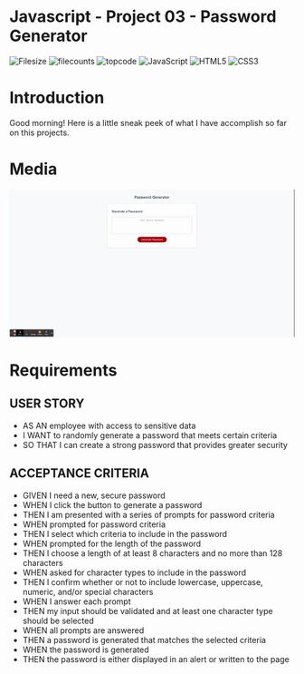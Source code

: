 # Javascript - Project 03 - Password Generator 
![Filesize](https://img.shields.io/github/repo-size/TimothyLai1121/Password-Generator-Third-Time-A-Charm?style=plastic)
![filecounts](https://img.shields.io/github/directory-file-count/TimothyLai1121/Password-Generator-Third-Time-A-Charm)
![topcode](https://img.shields.io/github/languages/top/TimothyLai1121/Password-Generator-Third-Time-A-Charm)
![JavaScript](https://img.shields.io/badge/javascript-%23323330.svg?style=for-the-badge&logo=javascript&logoColor=%23F7DF1E)
![HTML5](https://img.shields.io/badge/html5-%23E34F26.svg?style=for-the-badge&logo=html5&logoColor=white)
![CSS3](https://img.shields.io/badge/css3-%231572B6.svg?style=for-the-badge&logo=css3&logoColor=white)

# Introduction #
Good morning! Here is a little sneak peek of what I have accomplish so far on this projects.

# Media #

![gifs](./asset/Password%20Generator.gif)

# Requirements #

## USER STORY ##
* AS AN employee with access to sensitive data
* I WANT to randomly generate a password that meets certain criteria
* SO THAT I can create a strong password that provides greater security

## ACCEPTANCE CRITERIA ##
* GIVEN I need a new, secure password
* WHEN I click the button to generate a password
* THEN I am presented with a series of prompts for password criteria
* WHEN prompted for password criteria
* THEN I select which criteria to include in the password
* WHEN prompted for the length of the password
* THEN I choose a length of at least 8 characters and no more than 128 characters
* WHEN asked for character types to include in the password
* THEN I confirm whether or not to include lowercase, uppercase, numeric, and/or special characters
* WHEN I answer each prompt
* THEN my input should be validated and at least one character type should be selected
* WHEN all prompts are answered
* THEN a password is generated that matches the selected criteria
* WHEN the password is generated
* THEN the password is either displayed in an alert or written to the page


